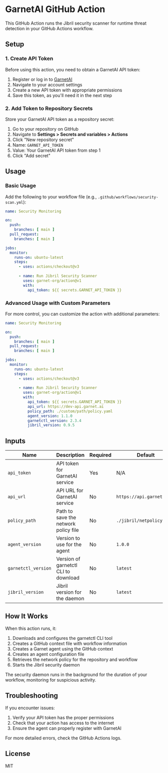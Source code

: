 # GarnetAI GitHub Action

This GitHub Action runs the Jibril security scanner for runtime threat detection in your GitHub Actions workflow.

## Setup

### 1. Create API Token

Before using this action, you need to obtain a GarnetAI API token:

1. Register or log in to [GarnetAI](https://app.garnet.ai/)
2. Navigate to your account settings
3. Create a new API token with appropriate permissions
4. Save this token, as you'll need it in the next step

### 2. Add Token to Repository Secrets

Store your GarnetAI API token as a repository secret:

1. Go to your repository on GitHub
2. Navigate to **Settings > Secrets and variables > Actions**
3. Click "New repository secret"
4. Name: `GARNET_API_TOKEN`
5. Value: Your GarnetAI API token from step 1
6. Click "Add secret"

## Usage

### Basic Usage

Add the following to your workflow file (e.g., `.github/workflows/security-scan.yml`):

```yaml
name: Security Monitoring

on:
  push:
    branches: [ main ]
  pull_request:
    branches: [ main ]

jobs:
  monitor:
    runs-on: ubuntu-latest
    steps:
      - uses: actions/checkout@v3
      
      - name: Run Jibril Security Scanner
        uses: garnet-org/action@v1
        with:
          api_token: ${{ secrets.GARNET_API_TOKEN }}
```

### Advanced Usage with Custom Parameters

For more control, you can customize the action with additional parameters:

```yaml
name: Security Monitoring

on:
  push:
    branches: [ main ]
  pull_request:
    branches: [ main ]

jobs:
  monitor:
    runs-on: ubuntu-latest
    steps:
      - uses: actions/checkout@v3
      
      - name: Run Jibril Security Scanner
        uses: garnet-org/action@v1
        with:
          api_token: ${{ secrets.GARNET_API_TOKEN }}
          api_url: https://dev-api.garnet.ai
          policy_path: ./custom/path/policy.yaml
          agent_version: 1.1.0
          garnetctl_version: 2.3.4
          jibril_version: 0.9.5
```

## Inputs

| Name | Description | Required | Default |
|------|-------------|----------|---------|
| `api_token` | API token for GarnetAI service | Yes | N/A |
| `api_url` | API URL for GarnetAI service | No | `https://api.garnet.ai` |
| `policy_path` | Path to save the network policy file | No | `./jibril/netpolicy.yaml` |
| `agent_version` | Version to use for the agent | No | `1.0.0` |
| `garnetctl_version` | Version of garnetctl CLI to download | No | `latest` |
| `jibril_version` | Jibril version for the daemon | No | `latest` |

## How It Works

When this action runs, it:

1. Downloads and configures the garnetctl CLI tool
2. Creates a GitHub context file with workflow information
3. Creates a Garnet agent using the GitHub context
4. Creates an agent configuration file
5. Retrieves the network policy for the repository and workflow
6. Starts the Jibril security daemon

The security daemon runs in the background for the duration of your workflow, monitoring for suspicious activity.

## Troubleshooting

If you encounter issues:

1. Verify your API token has the proper permissions
2. Check that your action has access to the internet
3. Ensure the agent can properly register with GarnetAI

For more detailed errors, check the GitHub Actions logs.

## License

MIT